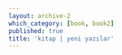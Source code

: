 ```yaml
---
layout: archive-2
which_category: [book, book2]
published: true
title: 'kitap | yeni yazılar' 
---
```


<!--All posts of category 'book'-->
